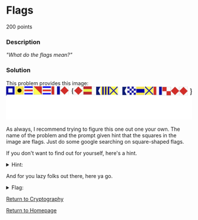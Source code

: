# Flags
200 points

### Description
*"What do the flags mean?"*

### Solution
This problem provides this image:
![flags.png](https://github.com/sdvickers98/picoCTF-2019-Walkthrough/blob/master/raw/flag.JPG)

As always, I recommend trying to figure this one out one your own. The name of the problem and the prompt given hint that the squares in the image are flags. Just do some google searching on square-shaped flags.

If you don't want to find out for yourself, here's a hint.
<details>
  <summary>Hint:</summary>
  These are International Maritime Signal Flags. Each one represents a letter or number, and you can use the <a href="https://en.wikipedia.org/wiki/International_maritime_signal_flags">Wikipedia</a> page to decipher the message.
</details>

And for you lazy folks out there, here ya go.
<details>
  <summary>Flag:</summary>
  PICOCTF{F1AG5AND5TUFF}
</details>

[Return to Cryptography](https://github.com/sdvickers98/picoCTF-2019-Walkthrough/blob/master/cryptography/%230%20-%20Cryptography%20Home%20Page.md)

[Return to Homepage](https://github.com/sdvickers98/picoCTF-2019-Walkthrough)
